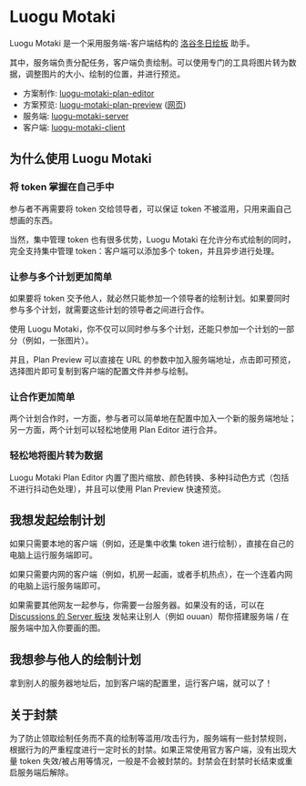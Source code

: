 # Luogu Motaki

Luogu Motaki 是一个采用服务端-客户端结构的 [洛谷冬日绘板](https://www.luogu.com.cn/paintboard) 助手。

其中，服务端负责分配任务，客户端负责绘制。可以使用专门的工具将图片转为数据，调整图片的大小、绘制的位置，并进行预览。

-   方案制作: [luogu-motaki-plan-editor](https://github.com/ouuan/luogu-motaki-plan-editor)
-   方案预览: [luogu-motaki-plan-preview](https://github.com/ouuan/luogu-motaki-plan-preview) ([网页](https://ouuan.github.io/luogu-motaki-plan-preview))
-   服务端: [luogu-motaki-server](https://github.com/ouuan/luogu-motaki-server) 
-   客户端: [luogu-motaki-client](https://github.com/ouuan/luogu-motaki-client)

## 为什么使用 Luogu Motaki

### 将 token 掌握在自己手中

参与者不再需要将 token 交给领导者，可以保证 token 不被滥用，只用来画自己想画的东西。

当然，集中管理 token 也有很多优势，Luogu Motaki 在允许分布式绘制的同时，完全支持集中管理 token：客户端可以添加多个 token，并且异步进行处理。

### 让参与多个计划更加简单

如果要将 token 交予他人，就必然只能参加一个领导者的绘制计划。如果要同时参与多个计划，就需要这些计划的领导者之间进行合作。

使用 Luogu Motaki，你不仅可以同时参与多个计划，还能只参加一个计划的一部分（例如，一张图片）。

并且，Plan Preview 可以直接在 URL 的参数中加入服务端地址，点击即可预览，选择图片即可复制到客户端的配置文件并参与绘制。

### 让合作更加简单

两个计划合作时，一方面，参与者可以简单地在配置中加入一个新的服务端地址；另一方面，两个计划可以轻松地使用 Plan Editor 进行合并。

### 轻松地将图片转为数据

Luogu Motaki Plan Editor 内置了图片缩放、颜色转换、多种抖动色方式（包括不进行抖动色处理），并且可以使用 Plan Preview 快速预览。

## 我想发起绘制计划

如果只需要本地的客户端（例如，还是集中收集 token 进行绘制），直接在自己的电脑上运行服务端即可。

如果只需要内网的客户端（例如，机房一起画，或者手机热点），在一个连着内网的电脑上运行服务端即可。

如果需要其他网友一起参与，你需要一台服务器。如果没有的话，可以在 [Discussions 的 Server 板块](https://github.com/ouuan/luogu-motaki/discussions/categories/server) 发帖来让别人（例如 ouuan）帮你搭建服务端 / 在服务端中加入你要画的图。

## 我想参与他人的绘制计划

拿到别人的服务器地址后，加到客户端的配置里，运行客户端，就可以了！

## 关于封禁

为了防止领取绘制任务而不真的绘制等滥用/攻击行为，服务端有一些封禁规则，根据行为的严重程度进行一定时长的封禁。如果正常使用官方客户端，没有出现大量 token 失效/被占用等情况，一般是不会被封禁的。封禁会在封禁时长结束或重启服务端后解除。
